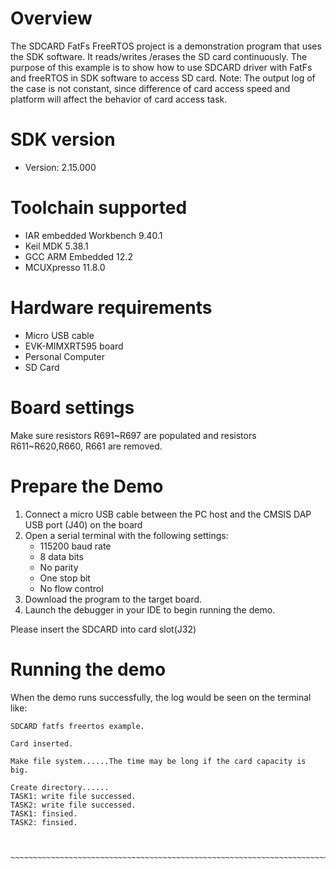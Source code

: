 Overview
========
The SDCARD FatFs FreeRTOS project is a demonstration program that uses the SDK software. It reads/writes
/erases the SD card continuously. The purpose of this example is to show how to use SDCARD driver
with FatFs and freeRTOS in SDK software to access SD card.
Note: The output log of the case is not constant, since difference of card access speed and platform will affect the behavior of card access task.

SDK version
===========
- Version: 2.15.000

Toolchain supported
===================
- IAR embedded Workbench  9.40.1
- Keil MDK  5.38.1
- GCC ARM Embedded  12.2
- MCUXpresso  11.8.0

Hardware requirements
=====================
- Micro USB cable
- EVK-MIMXRT595 board
- Personal Computer
- SD Card

Board settings
==============
Make sure resistors R691~R697 are populated and resistors R611~R620,R660, R661 are removed.

Prepare the Demo
================
1.  Connect a micro USB cable between the PC host and the CMSIS DAP USB port (J40) on the board
2.  Open a serial terminal with the following settings:
    - 115200 baud rate
    - 8 data bits
    - No parity
    - One stop bit
    - No flow control
3.  Download the program to the target board.
4.  Launch the debugger in your IDE to begin running the demo.

Please insert the SDCARD into card slot(J32)

Running the demo
================
When the demo runs successfully, the log would be seen on the terminal like:

~~~~~~~~~~~~~~~~~~~~~~~~~~~~~~~~~~~~~~~~~~~~~~~~~~~~~~~~~~~~~~~~~~~~~~~~~~~~~~~~~~~
SDCARD fatfs freertos example.

Card inserted.

Make file system......The time may be long if the card capacity is big.

Create directory......
TASK1: write file successed.
TASK2: write file successed.
TASK1: finsied.
TASK2: finsied.


​~~~~~~~~~~~~~~~~~~~~~~~~~~~~~~~~~~~~~~~~~~~~~~~~~~~~~~~~~~~~~~~~~~~~~~~~~~~~~~~~~~~~~

~~~~~~~~~~~~~~~~~~~~~~~~~~~~~~~~~~~~~~~~~~~~~~~~~~~~~~~~~~~~~~~~~~~~~~~~~~~~~~~~~~~
